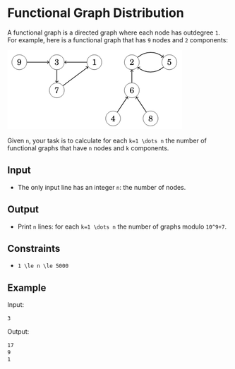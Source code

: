 # Functional Graph Distribution 

A functional graph is a directed graph where each node has outdegree ```1```. For example, here is a functional graph that has ```9``` nodes and ```2``` components:

![](./images/39a5e727e368197cdce7593736c5cfd1abf75b6439c0823e27c671ff10662377.png)

Given ```n```, your task is to calculate for each ```k=1 \dots n``` the number of functional graphs that have ```n``` nodes and ```k``` components.
## Input
- The only input line has an integer ```n```: the number of nodes.
## Output
- Print ```n``` lines: for each ```k=1 \dots n``` the number of graphs modulo ```10^9+7```.
## Constraints

- ```1 \le n \le 5000```

## Example
Input:
```
3
```

Output:
```
17
9
1
```

